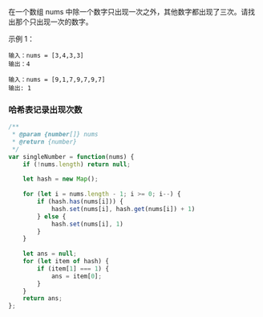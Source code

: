 在一个数组 nums 中除一个数字只出现一次之外，其他数字都出现了三次。请找出那个只出现一次的数字。

示例 1：

```
输入：nums = [3,4,3,3]
输出：4
```

```
输入：nums = [9,1,7,9,7,9,7]
输出: 1
```


### 哈希表记录出现次数

```js
/**
 * @param {number[]} nums
 * @return {number}
 */
var singleNumber = function(nums) {
    if (!nums.length) return null;
    
    let hash = new Map();
    
    for (let i = nums.length - 1; i >= 0; i--) {
        if (hash.has(nums[i])) {
            hash.set(nums[i], hash.get(nums[i]) + 1)
        } else {
            hash.set(nums[i], 1)
        }
    }
    
    let ans = null;
    for (let item of hash) {
        if (item[1] === 1) {
            ans = item[0];
        }
    }
    return ans;
};
```
